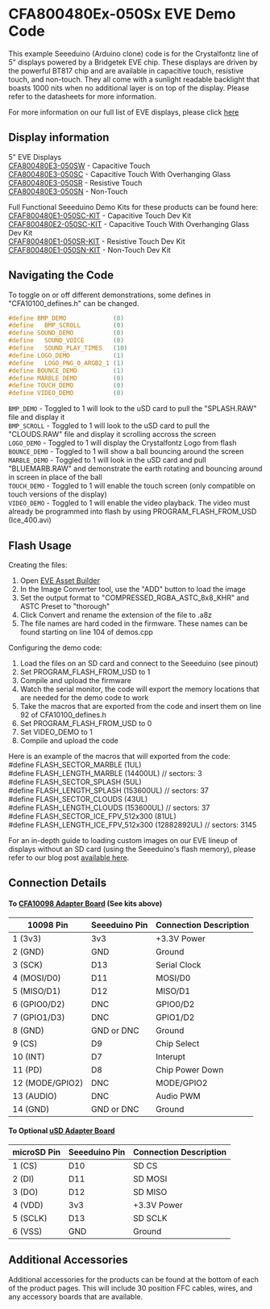 # CFA800480Ex-050Sx EVE Demo Code

This example Seeeduino (Arduino clone) code is for the Crystalfontz line of 5" displays powered by a Bridgetek EVE chip. These displays are driven by the powerful BT817 chip and are available in capacitive touch, resistive touch, and non-touch. They all come with a sunlight readable backlight that boasts 1000 nits when no additional layer is on top of the display. Please refer to the datasheets for more information.

For more information on our full list of EVE displays, please click [here](https://www.crystalfontz.com/products/eve-accelerated-tft-displays.php)

## Display information
5" EVE Displays\
[CFA800480E3-050SW](https://www.crystalfontz.com/product/cfa800480e3050sw) - Capacitive Touch\
[CFA800480E3-050SC](https://www.crystalfontz.com/product/cfa800480e3050sc) - Capacitive Touch With Overhanging Glass\
[CFA800480E3-050SR](https://www.crystalfontz.com/product/cfa800480e3050sr) - Resistive Touch\
[CFA800480E3-050SN](https://www.crystalfontz.com/product/cfa800480e3050sn) - Non-Touch


 
Full Functional Seeeduino Demo Kits for these products can be found here:  
[CFAF800480E1-050SC-KIT](https://www.crystalfontz.com/product/cfa800480e3050sckit) - Capacitive Touch Dev Kit\
[CFAF800480E2-050SC-KIT](https://www.crystalfontz.com/product/cfa800480e3050sckit) - Capacitive Touch With Overhanging Glass Dev Kit\
[CFAF800480E1-050SR-KIT](https://www.crystalfontz.com/product/cfa800480e3050srkit) - Resistive Touch Dev Kit\
[CFAF800480E1-050SN-KIT](https://www.crystalfontz.com/product/cfa800480e3050snkit) - Non-Touch Dev Kit

## Navigating the Code

To toggle on or off different demonstrations, some defines in "CFA10100_defines.h" can be changed.

```c++
#define BMP_DEMO             (0)  
#define   BMP_SCROLL         (0)  
#define SOUND_DEMO           (0)  
#define   SOUND_VOICE        (0)  
#define   SOUND_PLAY_TIMES   (10)
#define LOGO_DEMO            (1)  
#define   LOGO_PNG_0_ARGB2_1 (1)  
#define BOUNCE_DEMO          (1)  
#define MARBLE_DEMO          (0)  
#define TOUCH_DEMO           (0)
#define VIDEO_DEMO           (0) 
```

`BMP_DEMO` - Toggled to 1 will look to the uSD card to pull the "SPLASH.RAW" file and display it \
`BMP_SCROLL` - Toggled to 1 will look to the uSD card to pull the "CLOUDS.RAW" file and display it scrolling accross the screen\
`LOGO_DEMO` - Toggled to 1 will display the Crystalfontz Logo from flash\
`BOUNCE_DEMO` - Toggled to 1 will show a ball bouncing around the screen\
`MARBLE_DEMO` - Toggled to 1 will look in the uSD card and pull "BLUEMARB.RAW" and demonstrate the earth rotating and bouncing around in screen in place of the ball\
`TOUCH_DEMO` - Toggled to 1 will enable the touch screen (only compatible on touch versions of the display)\
`VIDEO_DEMO` - Toggled to 1 will enable the video playback. The video must already be programmed into flash by using PROGRAM_FLASH_FROM_USD (Ice_400.avi)

## Flash Usage
Creating the files:
1. Open [EVE Asset Builder](https://brtchip.com/eab/)
2. In the Image Converter tool, use the "ADD" button to load the image
3. Set the output format to "COMPRESSED_RGBA_ASTC_8x8_KHR" and ASTC Preset to "thorough"
4. Click Convert and rename the extension of the file to .a8z
5. The file names are hard coded in the firmware. These names can be found starting on line 104 of demos.cpp

Configuring the demo code:
1. Load the files on an SD card and connect to the Seeeduino (see pinout)
2. Set PROGRAM_FLASH_FROM_USD to 1
3. Compile and upload the firmware
4. Watch the serial monitor, the code will export the memory locations that are needed for the demo code to work
5. Take the macros that are exported from the code and insert them on line 92 of CFA10100_defines.h
6. Set PROGRAM_FLASH_FROM_USD to 0
7. Set VIDEO_DEMO to 1 
8. Compile and upload the code

Here is an example of the macros that will exported from the code:\
#define FLASH_SECTOR_MARBLE (1UL)\
#define FLASH_LENGTH_MARBLE (14400UL) // sectors: 3\
#define FLASH_SECTOR_SPLASH (5UL)\
#define FLASH_LENGTH_SPLASH (153600UL) // sectors: 37\
#define FLASH_SECTOR_CLOUDS (43UL)\
#define FLASH_LENGTH_CLOUDS (153600UL) // sectors: 37\
#define FLASH_SECTOR_ICE_FPV_512x300 (81UL)\
#define FLASH_LENGTH_ICE_FPV_512x300 (12882892UL) // sectors: 3145

For an in-depth guide to loading custom images on our EVE lineup of displays without an SD card (using the Seeeduino's flash memory), please refer to our blog post [available here](https://www.crystalfontz.com/blog/custom-images-on-eve-displays/).

## Connection Details
#### To [CFA10098 Adapter Board](https://www.crystalfontz.com/product/cfa10098) (See kits above)
| 10098 Pin         | Seeeduino Pin| Connection Description |
|-------------------|--------------|------------------------|
| 1  (3v3)          | 3v3          | +3.3V Power            |
| 2  (GND)          | GND          | Ground                 |
| 3  (SCK)          | D13          | Serial Clock           |
| 4  (MOSI/D0)      | D11          | MOSI/D0                |
| 5  (MISO/D1)      | D12          | MISO/D1                |
| 6  (GPIO0/D2)     | DNC          | GPIO0/D2               |
| 7  (GPIO1/D3)     | DNC          | GPIO1/D2               |
| 8  (GND)          | GND or DNC   | Ground                 |
| 9  (CS)           | D9           | Chip Select            |
| 10 (INT)          | D7           | Interupt               |
| 11 (PD)           | D8           | Chip Power Down        |
| 12 (MODE/GPIO2)   | DNC          | MODE/GPIO2             |
| 13 (AUDIO)        | DNC          | Audio PWM              |
| 14 (GND)          | GND or DNC   | Ground                 |


#### To Optional [uSD Adapter Board](https://www.crystalfontz.com/product/cfa10112) 
| microSD Pin | Seeeduino Pin| Connection Description |
|-------------|--------------|------------------------|
| 1 (CS)      | D10          | SD CS                  |
| 2 (DI)      | D11          | SD MOSI                |
| 3 (DO)      | D12          | SD MISO                |
| 4 (VDD)     | 3v3          | +3.3V Power            |
| 5 (SCLK)    | D13          | SD SCLK                |
| 6 (VSS)     | GND          | Ground                 |

## Additional Accessories
Additional accessories for the products can be found at the bottom of each of the product pages. This will include 30 position FFC cables, wires, and any accessory boards that are available.
